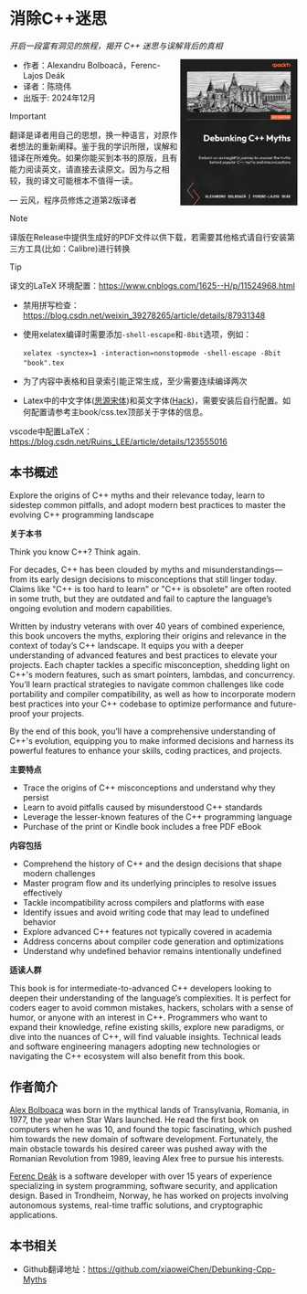 # 消除C++迷思

*开启一段富有洞见的旅程，揭开 C++ 迷思与误解背后的真相*

<a href=""><img src="cover.png" height="256px" align="right"></a>

* 作者：Alexandru Bolboacă，Ferenc-Lajos Deák
* 译者：陈晓伟
* 出版于: 2024年12月

> [!IMPORTANT]
> 翻译是译者用自己的思想，换一种语言，对原作者想法的重新阐释。鉴于我的学识所限，误解和错译在所难免。如果你能买到本书的原版，且有能力阅读英文，请直接去读原文。因为与之相较，我的译文可能根本不值得一读。
>
> — 云风，程序员修炼之道第2版译者

> [!NOTE]
> 译版在Release中提供生成好的PDF文件以供下载，若需要其他格式请自行安装第三方工具(比如：Calibre)进行转换

> [!TIP]
> 译文的LaTeX 环境配置：https://www.cnblogs.com/1625--H/p/11524968.html
>
>  * 禁用拼写检查：https://blog.csdn.net/weixin_39278265/article/details/87931348
>
>  * 使用xelatex编译时需要添加`-shell-escape`和`-8bit`选项，例如：
>
>    `xelatex -synctex=1 -interaction=nonstopmode -shell-escape -8bit "book".tex`
>
>  * 为了内容中表格和目录索引能正常生成，至少需要连续编译两次
>
>  * Latex中的中文字体([思源宋体](https://github.com/notofonts/noto-cjk/releases))和英文字体([Hack](https://github.com/source-foundry/Hack-windows-installer/releases/tag/v1.6.0))，需要安装后自行配置。如何配置请参考主book/css.tex顶部关于字体的信息。
>
> vscode中配置LaTeX：https://blog.csdn.net/Ruins_LEE/article/details/123555016

## 本书概述

Explore the origins of C++ myths and their relevance today, learn to sidestep common pitfalls, and adopt modern best practices to master the evolving C++ programming landscape

**关于本书**

Think you know C++? Think again.

For decades, C++ has been clouded by myths and misunderstandings—from its early design decisions to misconceptions that still linger today. Claims like "C++ is too hard to learn" or "C++ is obsolete" are often rooted in some truth, but they are outdated and fail to capture the language’s ongoing evolution and modern capabilities.

Written by industry veterans with over 40 years of combined experience, this book uncovers the myths, exploring their origins and relevance in the context of today’s C++ landscape. It equips you with a deeper understanding of advanced features and best practices to elevate your projects. Each chapter tackles a specific misconception, shedding light on C++'s modern features, such as smart pointers, lambdas, and concurrency. You’ll learn practical strategies to navigate common challenges like code portability and compiler compatibility, as well as how to incorporate modern best practices into your C++ codebase to optimize performance and future-proof your projects.

By the end of this book, you’ll have a comprehensive understanding of C++'s evolution, equipping you to make informed decisions and harness its powerful features to enhance your skills, coding practices, and projects.

**主要特点**

* Trace the origins of C++ misconceptions and understand why they persist
* Learn to avoid pitfalls caused by misunderstood C++ standards
* Leverage the lesser-known features of the C++ programming language
* Purchase of the print or Kindle book includes a free PDF eBook

**内容包括**

* Comprehend the history of C++ and the design decisions that shape modern challenges
* Master program flow and its underlying principles to resolve issues effectively
* Tackle incompatibility across compilers and platforms with ease
* Identify issues and avoid writing code that may lead to undefined behavior
* Explore advanced C++ features not typically covered in academia
* Address concerns about compiler code generation and optimizations
* Understand why undefined behavior remains intentionally undefined

**适读人群**

This book is for intermediate-to-advanced C++ developers looking to deepen their understanding of the language’s complexities. It is perfect for coders eager to avoid common mistakes, hackers, scholars with a sense of humor, or anyone with an interest in C++. Programmers who want to expand their knowledge, refine existing skills, explore new paradigms, or dive into the nuances of C++, will find valuable insights. Technical leads and software engineering managers adopting new technologies or navigating the C++ ecosystem will also benefit from this book.


## 作者简介

[Alex Bolboaca](https://www.amazon.com/stores/author/B07VGJ5RND/about?ingress=0&visitId=3681fba3-55d3-4740-bd35-8040d21f011d&ref_=ap_rdr) was born in the mythical lands of Transylvania, Romania, in 1977, the year when Star Wars launched. He read the first book on computers when he was 10, and found the topic fascinating, which pushed him towards the new domain of software development. Fortunately, the main obstacle towards his desired career was pushed away with the Romanian Revolution from 1989, leaving Alex free to pursue his interests.

[Ferenc Deák](https://www.amazon.com/stores/author/B0DT724DDC/about?ingress=0&visitId=1d5aad24-db29-468e-aa25-2626037f0f87&ref_=ap_rdr) is a software developer with over 15 years of experience specializing in system programming, software security, and application design. Based in Trondheim, Norway, he has worked on projects involving autonomous systems, real-time traffic solutions, and cryptographic applications.

## 本书相关

* Github翻译地址：https://github.com/xiaoweiChen/Debunking-Cpp-Myths


